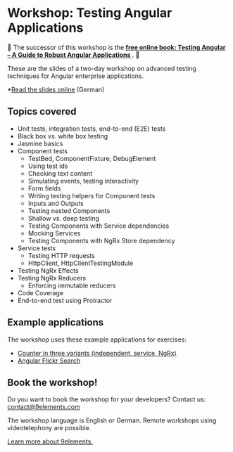 # Workshop: Testing Angular Applications

📖 The successor of this workshop is the **[free online book: Testing Angular – A Guide to Robust Angular Applications
](https://molily.de/testing-angular/)**. 📖

These are the slides of a two-day workshop on advanced testing techniques for Angular enterprise applications.

*[Read the slides online](https://9elements.github.io/angular-testing-workshop/) (German)

## Topics covered

* Unit tests, integration tests, end-to-end (E2E) tests
* Black box vs. white box testing
* Jasmine basics
* Component tests
  * TestBed, ComponentFixture, DebugElement
  * Using test ids
  * Checking text content
  * Simulating events, testing interactivity
  * Form fields
  * Writing testing helpers for Component tests
  * Inputs and Outputs
  * Testing nested Components
  * Shallow vs. deep testing
  * Testing Components with Service dependencies
  * Mocking Services
  * Testing Components with NgRx Store dependency
* Service tests
  * Testing HTTP requests
  * HttpClient, HttpClientTestingModule
* Testing NgRx Effects
* Testing NgRx Reducers
  * Enforcing immutable reducers
* Code Coverage
* End-to-end test using Protractor

## Example applications

The workshop uses these example applications for exercises:

* [Counter in three variants (independent, service, NgRx)](https://github.com/9elements/angular-workshop)
* [Angular Flickr Search](https://github.com/9elements/angular-flickr-search)

## Book the workshop!

Do you want to book the workshop for your developers? Contact us: [contact@9elements.com](mailto:contact@9elements.com)

The workshop language is English or German. Remote workshops using videotelephony are possible.

[Learn more about 9elements.](https://9elements.com)

